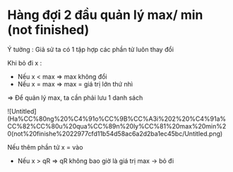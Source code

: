 # Hàng đợi 2 đầu quản lý max/ min (not finished)

Ý tưởng : Giả sử ta có 1 tập hợp các phần tử luôn thay đổi

Khi bỏ đi x :

- Nếu x < max ⇒ max không đổi
- Nếu x = max ⇒ max = giá trị lớn thứ nhì

⇒ Để quản lý max, ta cần phải lưu 1 danh sách

![Untitled](Ha%CC%80ng%20%C4%91o%CC%9B%CC%A3i%202%20%C4%91a%CC%82%CC%80u%20qua%CC%89n%20ly%CC%81%20max%20min%20(not%20finishe%2022977cfd11b54d58ac6a2d2ba1ec45bc/Untitled.png)

Nếu thêm phần tử x = vào

- Nếu x > qR ⇒ qR không bao giờ là giá trị max → bỏ đi